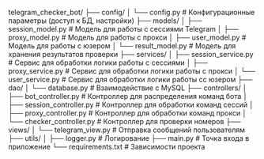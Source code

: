 telegram_checker_bot/
├── config/
│   └── config.py           # Конфигурационные параметры (доступ к БД, настройки)
├── models/
│   ├── session_model.py      # Модель для работы с сессиями Telegram
│   ├── proxy_model.py        # Модель для работы с прокси
│   ├── user_model.py         # Модель для работы с юзером
│   └── result_model.py       # Модель для хранения результатов проверки
├── services/
│   ├── session_service.py    # Сервис для обработки логики работы с сессиями
│   ├── proxy_service.py      # Сервис для обработки логики работы с прокси
│   └── user_service.py        # Сервис для обработки логики работы сс юзером
├── dao/
│   └── database.py           # Взаимодействие с MySQL
├── controllers/
│   ├── bot_controller.py     # Контроллер для распределения команд бота
│   ├── session_controller.py # Контроллер для обработки команд сессий
│   ├── proxy_controller.py   # Контроллер для обработки команд прокси
│   └── checker_controller.py # Контроллер для проверки номеров
├── views/
│   └── telegram_view.py      # Отправка сообщений пользователям
├── utils/
│   ├── logger.py             # Логирование
├── main.py                   # Точка входа в приложение
└── requirements.txt          # Зависимости проекта